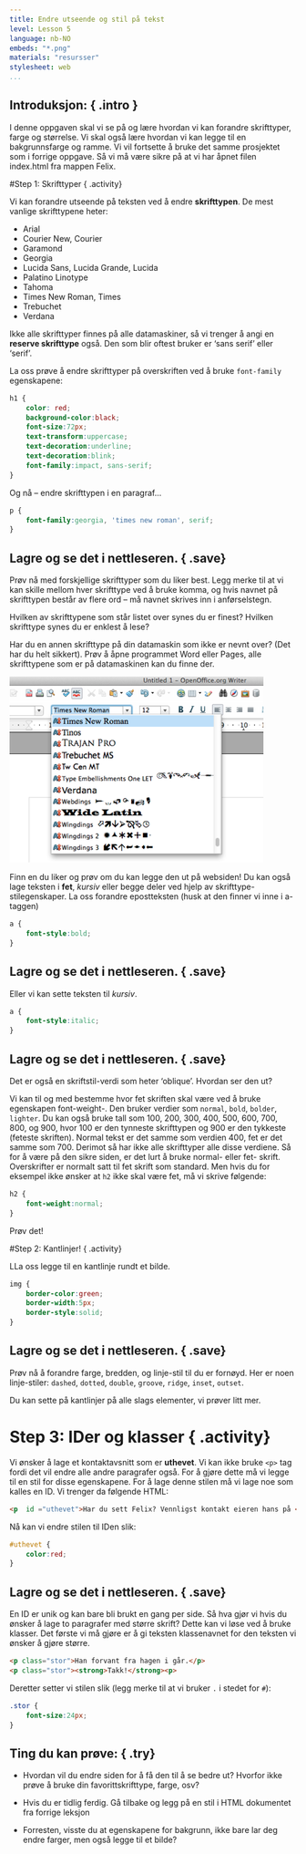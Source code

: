 ```yaml
---
title: Endre utseende og stil på tekst 
level: Lesson 5
language: nb-NO
embeds: "*.png"
materials: "resursser"
stylesheet: web
...
```


## __Introduksjon:__ { .intro }
I denne oppgaven skal vi se på og lære hvordan vi kan forandre skrifttyper, farge og størrelse. Vi skal også lære hvordan vi kan legge til en bakgrunnsfarge og ramme. Vi vil fortsette å bruke det samme prosjektet som i forrige oppgave. Så vi må være sikre på at vi har åpnet filen index.html fra mappen Felix.

#Step 1: Skrifttyper  { .activity}

Vi kan forandre utseende på teksten ved å endre __skrifttypen__. De mest vanlige skrifttypene heter:

* Arial
* Courier New, Courier
* Garamond
* Georgia
* Lucida Sans, Lucida Grande, Lucida
* Palatino Linotype
* Tahoma
* Times New Roman, Times
* Trebuchet
* Verdana

Ikke alle skrifttyper finnes på alle datamaskiner, så vi trenger å angi en __reserve skrifttype__ også. Den som blir oftest bruker er ‘sans serif’ eller ‘serif’.

La oss prøve å endre skrifttyper på overskriften ved å bruke `font-family` egenskapene:

```CSS
h1 { 
	color: red;
	background-color:black;
	font-size:72px;
	text-transform:uppercase;
	text-decoration:underline;
	text-decoration:blink;
	font-family:impact, sans-serif;
}
```
Og nå – endre skrifttypen i en paragraf...

```CSS
p {
	font-family:georgia, 'times new roman', serif;
}
```

## __Lagre__ og __se__ det i nettleseren. { .save}

Prøv nå med forskjellige skrifttyper som du liker best. Legg merke til at vi kan skille mellom hver skrifttype ved å bruke komma, og hvis navnet på skrifttypen består av flere ord – må navnet skrives inn i anførselstegn.

Hvilken av skrifttypene som står listet over synes du er finest? Hvilken skrifttype synes du er enklest å lese?

Har du en annen skrifttype på din datamaskin som ikke er nevnt over? (Det har du helt sikkert). Prøv å åpne programmet Word eller Pages, alle skrifttypene som er på datamaskinen kan du finne der.

![screenshot](fonts.png)

Finn en du liker og prøv om du kan legge den ut på websiden!
Du kan også lage teksten i __fet__, *kursiv* eller begge deler ved hjelp av skrifttype-stilegenskaper. La oss forandre epostteksten (husk at den finner vi inne i a-taggen)


```CSS
a {
	font-style:bold;
}
```

## __Lagre__ og __se__ det i nettleseren. { .save}

Eller vi kan sette teksten til *kursiv*.

```CSS
a {
	font-style:italic;
}
```
## __Lagre__ og __se__ det i nettleseren. { .save}

Det er også en skriftstil-verdi som heter ‘oblique’. Hvordan ser den ut?

Vi kan til og med bestemme hvor fet skriften skal være ved å bruke egenskapen font-weight-. Den bruker verdier som `normal`, `bold`, `bolder`, `lighter`. Du kan også bruke tall som 100, 200, 300, 400, 500, 600, 700, 800, og 900, hvor 100 er den tynneste skrifttypen og 900 er den tykkeste (feteste skriften). Normal tekst er det samme som verdien 400, fet er det samme som 700. Derimot så har ikke alle skrifttyper alle disse verdiene. Så for å være på den sikre siden, er det lurt å bruke normal- eller fet- skrift. Overskrifter er normalt satt til fet skrift som standard. Men hvis du for eksempel ikke ønsker at `h2` ikke skal være fet, må vi skrive følgende:

```CSS
h2 {
	font-weight:normal;
}
```

Prøv det!

#Step 2: Kantlinjer! { .activity}

LLa oss legge til en kantlinje rundt et bilde.

```CSS
img {
	border-color:green;
	border-width:5px;
	border-style:solid;
}
```
## __Lagre__ og __se__ det i nettleseren. { .save}

Prøv nå å forandre farge, bredden, og linje-stil til du er fornøyd. Her er noen linje-stiler: `dashed`, `dotted`, `double`, `groove`, `ridge`, `inset`, `outset`. 

Du kan sette på kantlinjer på alle slags elementer, vi prøver litt mer.

# Step 3: IDer og klasser { .activity}

Vi ønsker å lage et kontaktavsnitt som er __uthevet__. Vi kan ikke bruke `<p>` tag fordi det vil endre alle andre paragrafer også. For å gjøre dette må vi legge til en stil for disse egenskapene. For å lage denne stilen må vi lage noe som kalles en ID. Vi trenger da følgende HTML:

```html
<p  id ="uthevet">Har du sett Felix? Vennligst kontakt eieren hans på <a href="mailto:eierentilfelix@email.com">eierentilfelix@email.com</a></p>
```
Nå kan vi endre stilen til IDen slik:

```CSS
#uthevet {
	color:red;
}
```
## __Lagre__ og __se__ det i nettleseren. { .save}
En ID er unik og kan bare bli brukt en gang per side. Så hva gjør vi hvis du ønsker å lage to paragrafer med større skrift? Dette kan vi løse ved å bruke klasser. Det første vi må gjøre er å gi teksten klassenavnet for den teksten vi ønsker å gjøre større.

```HTML
<p class="stor">Han forvant fra hagen i går.</p>
<p class="stor"><strong>Takk!</strong><p>
```

Deretter setter vi stilen slik (legg merke til at vi bruker `.` i stedet for `#`):

```CSS
.stor {
	font-size:24px;
}
```

## Ting du kan prøve: { .try}

+ Hvordan vil du endre siden for å få den til å se bedre ut? Hvorfor ikke prøve å bruke din favorittskrifttype, farge, osv?

+ Hvis du er tidlig ferdig. Gå tilbake og legg på en stil i HTML dokumentet fra forrige leksjon

+ Forresten, visste du at egenskapene for bakgrunn, ikke bare lar deg endre farger, men også legge til et bilde?